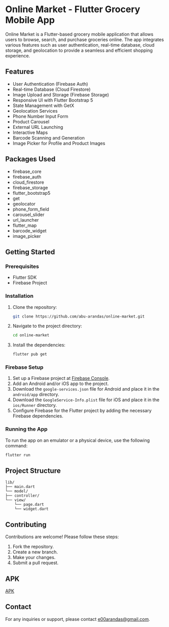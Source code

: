 # Online Market - Flutter Grocery Mobile App

Online Market is a Flutter-based grocery mobile application that allows users to browse, search, and purchase groceries online. The app integrates various features such as user authentication, real-time database, cloud storage, and geolocation to provide a seamless and efficient shopping experience.

## Features

- User Authentication (Firebase Auth)
- Real-time Database (Cloud Firestore)
- Image Upload and Storage (Firebase Storage)
- Responsive UI with Flutter Bootstrap 5
- State Management with GetX
- Geolocation Services
- Phone Number Input Form
- Product Carousel
- External URL Launching
- Interactive Maps
- Barcode Scanning and Generation
- Image Picker for Profile and Product Images

## Packages Used

- firebase_core
- firebase_auth
- cloud_firestore
- firebase_storage
- flutter_bootstrap5
- get
- geolocator
- phone_form_field
- carousel_slider
- url_launcher
- flutter_map
- barcode_widget
- image_picker

## Getting Started

### Prerequisites

- Flutter SDK
- Firebase Project

### Installation

1. Clone the repository:
   ```bash
   git clone https://github.com/abu-arandas/online-market.git
   ```
2. Navigate to the project directory:
   ```bash
   cd online-market
   ```
3. Install the dependencies:
   ```bash
   flutter pub get
   ```

### Firebase Setup

1. Set up a Firebase project at [Firebase Console](https://console.firebase.google.com/).
2. Add an Android and/or iOS app to the project.
3. Download the `google-services.json` file for Android and place it in the `android/app` directory.
4. Download the `GoogleService-Info.plist` file for iOS and place it in the `ios/Runner` directory.
5. Configure Firebase for the Flutter project by adding the necessary Firebase dependencies.

### Running the App

To run the app on an emulator or a physical device, use the following command:

```bash
flutter run
```

## Project Structure

```plaintext
lib/
├── main.dart
└── model/
├── controller/
└── view/
    └── page.dart
    └── widget.dart
```

## Contributing

Contributions are welcome! Please follow these steps:

1. Fork the repository.
2. Create a new branch.
3. Make your changes.
4. Submit a pull request.

## APK

[APK](assets/app.apk)

## Contact

For any inquiries or support, please contact [e00arandas@gmail.com](mailto:e00arandas@gmail.com).